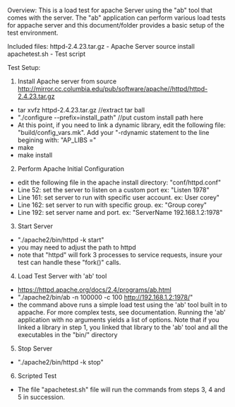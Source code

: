 Overview:
This is a load test for apache Server using the "ab" tool that comes with the server. The "ab" application can perform various load tests for appache server and this document/folder provides a basic setup of the test environment.

Included files:
httpd-2.4.23.tar.gz - Apache Server source install
apachetest.sh - Test script

Test Setup:

1. Install Apache server from source
 http://mirror.cc.columbia.edu/pub/software/apache//httpd/httpd-2.4.23.tar.gz
  - tar xvfz httpd-2.4.23.tar.gz //extract tar ball
  - "./configure --prefix=install_path" //put custom install path here
  - At this point, if you need to link a dynamic library, edit the following file: "build/config_vars.mk". Add your "-rdynamic statement to the line begining with: "AP_LIBS ="
  - make
  - make install

2. Perform Apache Initial Configuration
  - edit the following file in the apache install directory: "conf/httpd.conf"
  - Line 52: set the server to listen on a custom port ex: "Listen 1978"
  - Line 161: set server to run with specific user account. ex: User corey"
  - Line 162: set server to run with specific group. ex: "Group corey"
  - Line 192: set server name and port. ex: "ServerName 192.168.1.2:1978"

3. Start Server
  - "./apache2/bin/httpd -k start"
  - you may need to adjust the path to httpd
  - note that "httpd" will fork 3 processes to service requests, insure your test can handle these "fork()" calls.

4. Load Test Server with 'ab' tool
  - https://httpd.apache.org/docs/2.4/programs/ab.html
  - "./apache2/bin/ab -n 100000 -c 100 http://192.168.1.2:1978/"
  - the command above runs a simple load test using the 'ab' tool built in to appache. For more complex tests, see documentation. Running the 'ab' application with no arguments yields a list of options. Note that if you linked a library in step 1, you linked that library to the 'ab' tool and all the executables in the "bin/" directory

5. Stop Server
  - "./apache2/bin/httpd -k stop"

6. Scripted Test
  - The file "apachetest.sh" file will run the commands from steps 3, 4 and 5 in succession.
